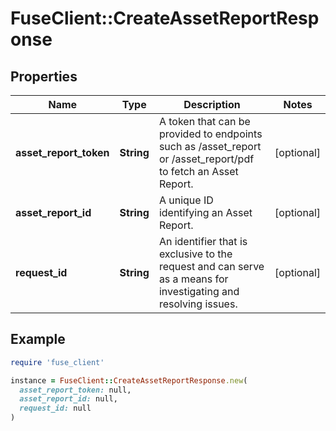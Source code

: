 # FuseClient::CreateAssetReportResponse

## Properties

| Name | Type | Description | Notes |
| ---- | ---- | ----------- | ----- |
| **asset_report_token** | **String** | A token that can be provided to endpoints such as /asset_report or /asset_report/pdf to fetch an Asset Report. | [optional] |
| **asset_report_id** | **String** | A unique ID identifying an Asset Report.  | [optional] |
| **request_id** | **String** | An identifier that is exclusive to the request and can serve as a means for investigating and resolving issues. | [optional] |

## Example

```ruby
require 'fuse_client'

instance = FuseClient::CreateAssetReportResponse.new(
  asset_report_token: null,
  asset_report_id: null,
  request_id: null
)
```

